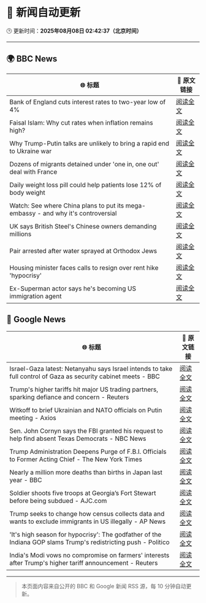 # 🧠 新闻自动更新

🕒 更新时间：**2025年08月08日 02:42:37（北京时间）**

---

## 🌍 BBC News

| 🌐 标题 | 🔗 原文链接 |
|--------|-------------|
| Bank of England cuts interest rates to two-year low of 4% | [阅读全文](https://www.bbc.com/news/articles/c5yprwyxjlxo?at_medium=RSS&at_campaign=rss) |
| Faisal Islam: Why cut rates when inflation remains high? | [阅读全文](https://www.bbc.com/news/articles/cq6899yleg8o?at_medium=RSS&at_campaign=rss) |
| Why Trump-Putin talks are unlikely to bring a rapid end to Ukraine war | [阅读全文](https://www.bbc.com/news/articles/c14gkkzvpx8o?at_medium=RSS&at_campaign=rss) |
| Dozens of migrants detained under 'one in, one out' deal with France | [阅读全文](https://www.bbc.com/news/articles/ce35v0zyzvlo?at_medium=RSS&at_campaign=rss) |
| Daily weight loss pill could help patients lose 12% of body weight | [阅读全文](https://www.bbc.com/news/articles/czerly4wwwyo?at_medium=RSS&at_campaign=rss) |
| Watch: See where China plans to put its mega-embassy - and why it's controversial | [阅读全文](https://www.bbc.com/news/videos/cgjy814d367o?at_medium=RSS&at_campaign=rss) |
| UK says British Steel's Chinese owners demanding millions | [阅读全文](https://www.bbc.com/news/articles/crlzjx26p8yo?at_medium=RSS&at_campaign=rss) |
| Pair arrested after water sprayed at Orthodox Jews | [阅读全文](https://www.bbc.com/news/articles/c4gj6e23l0po?at_medium=RSS&at_campaign=rss) |
| Housing minister faces calls to resign over rent hike 'hypocrisy' | [阅读全文](https://www.bbc.com/news/articles/czerl5dy0kgo?at_medium=RSS&at_campaign=rss) |
| Ex-Superman actor says he's becoming US immigration agent | [阅读全文](https://www.bbc.com/news/articles/c5yp8l3z0g5o?at_medium=RSS&at_campaign=rss) |

## 📰 Google News

| 🌐 标题 | 🔗 原文链接 |
|--------|-------------|
| Israel-Gaza latest: Netanyahu says Israel intends to take full control of Gaza as security cabinet meets - BBC | [阅读全文](https://news.google.com/rss/articles/CBMiVEFVX3lxTE9KYjQxektucWxxVUZJd2hkR1VQZVVDa3AtMW12enAtbkZuMWFtMEFlUTE5bXQ3MUI2a1JpaHAwTkRTNnhaT0xEWE16UHF2LUNZQk91dQ?oc=5) |
| Trump's higher tariffs hit major US trading partners, sparking defiance and concern - Reuters | [阅读全文](https://news.google.com/rss/articles/CBMi2wFBVV95cUxPcE1zeUF5bEtJa09fS2xjSlk3Y1hMWWlPVms1cVE4c0lxUkFYMk53LXlLbG41SFlBbVdXNF94LXBOZnkySDdlaHp5NWcxTURBWkhZTnRyTXFHSENWU2hraXRHUHZldE5UMVdYelk2a0FvM2hBbTVVVGd4Q3R4NnZhOURiUzdaMEJpYUhNYm9xZWxxN3AwSDhFaWk1OVg5eUk1X1RyZUNqM3o0WkdsSDJNdzY5RThfTFVNaExIM3VNZVF1U0RWY2JYZkRMVW1JN09LdWdWUmVRM2hVU0U?oc=5) |
| Witkoff to brief Ukrainian and NATO officials on Putin meeting - Axios | [阅读全文](https://news.google.com/rss/articles/CBMifkFVX3lxTFBiUjFjaVZ5OVRtYldSNlRZVnllRmF1cEdTRVAtakpXVWg3Rll4Z2pYVlRqc3dQM09XczAzQmNjcVZuaFFPT2pfWFJ2SGxmclBTeFNFNnlobEVfNko3djNCRWRQTldZeHhIOE1UZGZnelM3V3AyUVBFeTNZRGtDZw?oc=5) |
| Sen. John Cornyn says the FBI granted his request to help find absent Texas Democrats - NBC News | [阅读全文](https://news.google.com/rss/articles/CBMiuwFBVV95cUxQQlAxRldoamNhZkswWXpsVnoyMGdVekIwbGdYbVUzRTVuaTVNYWZpd096eF9TamM5aHAxWGoyUS00OUVIY3RWN0FCZ0szOWdITWRzc2RlLU1rUWtOZ1VJaWxLckhHOHlaUG5iX2RwWXpaN25NbXlNTllIWDdaLTBGaE40b2s0VGhfWTR6RDZta3hubmRVa0JwVUxiOXpGSzJlYzNSUGJlZlR0WGhQUUtrNm41NzMtTWQ0UG5z0gFWQVVfeXFMTkQ4X3VYeE42LVItREZfMzF0b2dUaURnQXdNMEhleUU1MEpZdFV4TTNuRHc2OGxRODZiakhqSHhCbnlVQ3M3VnF5ZlJqcUQxNUZTZENpNFE?oc=5) |
| Trump Administration Deepens Purge of F.B.I. Officials to Former Acting Chief - The New York Times | [阅读全文](https://news.google.com/rss/articles/CBMibkFVX3lxTFBQUzhwbVlBRW1vU29FZEhJN2hCUkpacGJvWHRNM1IySl9VT0xZR3JmNE5vbm1KUkx0ZWxUVXdLR3ljd3A3S1RqSlh3YXhWWUxwWDVsb040Sm8ydVkxQUd6UURFZHVzWDNEODN2LW13?oc=5) |
| Nearly a million more deaths than births in Japan last year - BBC | [阅读全文](https://news.google.com/rss/articles/CBMiWkFVX3lxTE0wdGZSVUZrQlJhOFZxZFZFZHkwZm12UldOdnQwTjhmQmZPR2lZRlpxY1J2YWtYNm1RcllzX05WYkZ3UDlPMWE1SjVhSDkyVWFjNERDSmt0TWNSQdIBX0FVX3lxTE03TXF0OXRkX1FSSURraUlNbzMwT19jSnUyb2NfSG9Ha1JOTWd5bkliYl95VTVBX3B3M3BzNmFxdG4weWU4Y0NsWUJKQlZiNUdEUl9yNW1RbHBkVFpsbDlZ?oc=5) |
| Soldier shoots five troops at Georgia’s Fort Stewart before being subdued - AJC.com | [阅读全文](https://news.google.com/rss/articles/CBMiqgFBVV95cUxPV0VkbHJNUklraVdlMU55VUZPU0FSRklTbFZ6R2JNRUI5X0hnVkdqMG9SUnd3RDFJQTc1S1JtWS1URV9EMEd5UTliVDNHXzJITWx2RzNvMHhXOTJYcUlnbkVZdzdWWlNkNElqaHVldWRydlpYbS1EWGJvN08zZ0JRbEpRektfcjJuZWl0ZEJOZmhKY3FDWlhJVzlfbUd1UXl1aVJoZEN5a2ZhUQ?oc=5) |
| Trump seeks to change how census collects data and wants to exclude immigrants in US illegally - AP News | [阅读全文](https://news.google.com/rss/articles/CBMilwFBVV95cUxOeVdKSGdkdVp4YVVCUVhCNE5hZHlydm9NX1dEVnBkVVpYc3ctTzlsOUk2eWo5VzM1M3VFdjdqRmU2Um05TUVkVUhSYTZnVWF6UlJVbDBVeVdZdy14WDhKRkZuRjBBWHUtOUQ1NEM5eDNlM0dweTQxS3JQNHV3Vnc4X1VGMzc2ZWxUTThET3FTZEJ1SXUzXzcw?oc=5) |
| 'It's high season for hypocrisy': The godfather of the Indiana GOP slams Trump's redistricting push - Politico | [阅读全文](https://news.google.com/rss/articles/CBMidkFVX3lxTE9CSDRxZjVNRTV1ZF9hRi1JcFNXb2prYUo1SjJuNzZOMzhSSFMxc1pyaGg4VGZWVUNORTdjNkpjNGZ0cGMtN2FCR3hLQXdDQTBNZTdCOFFiaFBiMmtBdUdzNjBjeTM1Y2lsUzZvWGUwWDVuM3lpSHc?oc=5) |
| India's Modi vows no compromise on farmers' interests after Trump's higher tariff announcement - Reuters | [阅读全文](https://news.google.com/rss/articles/CBMiwAFBVV95cUxON1BfSWVRLW1NZ3VWellBRU9hX00ySTRIdXh5dWFGUm5YM1RmREZnd1RsRDVoS2g1WGZnbDhfbUE1a3ZKQThMc29zaHFwNEVzNmRWaTZsYjRScVVWNUszSkxLcmRWZ3dGWVpzZU16eWgwY2ctNzZ1Z0RvTnJCSUNyRGZMYno1WkRLN3pnZ2I3QTVkdGZRT1pKMkxWNjRsUzBfQXZmTU9BYWtVYjRDM1pqMEtLXzgtYV91c2NyNmQ4XzU?oc=5) |

---
> 本页面内容来自公开的 BBC 和 Google 新闻 RSS 源，每 10 分钟自动更新。